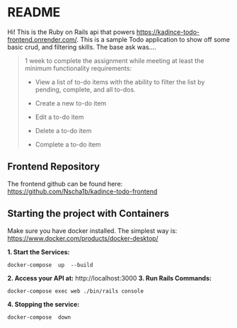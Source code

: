# README

Hi! This is the Ruby on Rails api that powers https://kadince-todo-frontend.onrender.com/. This is a sample Todo application to show off some basic crud, and filtering skills. The base ask was....

> 1 week to complete the assignment while meeting at least the minimum functionality requirements:
> 
> *	View a list of to-do items with the ability to filter the list by
> pending, complete, and all to-dos.
> 
> *	Create a new to-do item
> *	Edit a to-do item
> *	Delete a to-do item
> *	Complete a to-do item

## Frontend Repository

The frontend github can be found here: https://github.com/Nscha1b/kadince-todo-frontend


## Starting the project with Containers

Make sure you have docker installed. The simplest way is:
https://www.docker.com/products/docker-desktop/

**1. Start the Services:**
```
docker-compose  up  --build
```
**2. Access your API at:**  http://localhost:3000
**3. Run Rails Commands:** 
```
docker-compose exec web ./bin/rails console
```
**4. Stopping the  service:** 
```
docker-compose  down
```
